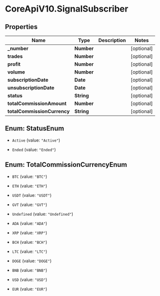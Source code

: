 # CoreApiV10.SignalSubscriber

## Properties
Name | Type | Description | Notes
------------ | ------------- | ------------- | -------------
**_number** | **Number** |  | [optional] 
**trades** | **Number** |  | [optional] 
**profit** | **Number** |  | [optional] 
**volume** | **Number** |  | [optional] 
**subscriptionDate** | **Date** |  | [optional] 
**unsubscriptionDate** | **Date** |  | [optional] 
**status** | **String** |  | [optional] 
**totalCommissionAmount** | **Number** |  | [optional] 
**totalCommissionCurrency** | **String** |  | [optional] 


<a name="StatusEnum"></a>
## Enum: StatusEnum


* `Active` (value: `"Active"`)

* `Ended` (value: `"Ended"`)




<a name="TotalCommissionCurrencyEnum"></a>
## Enum: TotalCommissionCurrencyEnum


* `BTC` (value: `"BTC"`)

* `ETH` (value: `"ETH"`)

* `USDT` (value: `"USDT"`)

* `GVT` (value: `"GVT"`)

* `Undefined` (value: `"Undefined"`)

* `ADA` (value: `"ADA"`)

* `XRP` (value: `"XRP"`)

* `BCH` (value: `"BCH"`)

* `LTC` (value: `"LTC"`)

* `DOGE` (value: `"DOGE"`)

* `BNB` (value: `"BNB"`)

* `USD` (value: `"USD"`)

* `EUR` (value: `"EUR"`)




